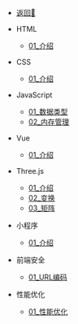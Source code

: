 <!-- docs/_sidebar.md -->

- [返回🚀](/)

- HTML
  - [01_介绍](/前端/html/01_HTML5新增内容.md)

- CSS
  - [01_介绍](/前端/css/01_test.md)

- JavaScript 
  - [01_数据类型](/前端/js/01_数据类型.md)
  - [02_内存管理](/前端/js/02_内存管理.md)

- Vue
  - [01_介绍](/前端/vue/01_test.md)

- Three.js
   - [01_介绍](/前端/threejs/01_Introduction.md) 
   - [02_变换](/前端/threejs/02_Transform.md) 
   - [03_矩阵](/前端/threejs/03_Matrix.md)

- 小程序
   - [01_介绍](/前端/minProgram/01_Introduction.md)   

- 前端安全
   - [01_URL编码](/前端/safety/01_URL编码.md)

- 性能优化
   - [01_性能优化](/前端/capability/01_test.md)


